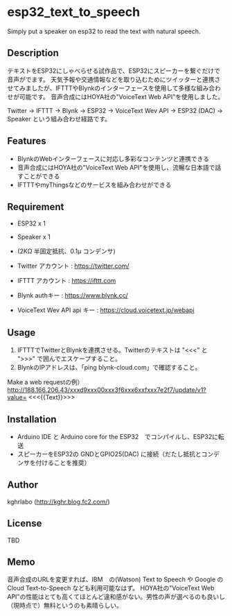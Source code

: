 # esp32_text_to_speech
 Simply put a speaker on esp32 to read the text with natural speech.
 
## Description

テキストをESP32にしゃべらせる試作品で、ESP32にスピーカーを繋ぐだけで音声がでます。
天気予報や交通情報などを取り込むためにツイッターと連携させてみましたが、IFTTTやBlynkのインターフェースを使用して多様な組み合わせが可能です。
音声合成にはHOYA社の"VoiceText Web API"を使用しました。

Twitter -> IFTTT -> Blynk -> ESP32 -> VoiceText Wev API -> ESP32 (DAC) -> Speaker という組み合わせ経路です。

## Features

- BlynkのWebインターフェースに対応し多彩なコンテンツと連携できる
- 音声合成にはHOYA社の"VoiceText Web API"を使用し、流暢な日本語で話すことができる
- IFTTTやmyThingsなどのサービスを組み合わせができる

## Requirement

- ESP32 x 1
- Speaker x 1
- (2KΩ 半固定抵抗、0.1μ コンデンサ)

- Twitter アカウント : https://twitter.com/
- IFTTT アカウント : https://ifttt.com
- Blynk authキー : https://www.blynk.cc/
- VoiceText Wev API api キー : https://cloud.voicetext.jp/webapi

## Usage

1. IFTTTでTwitterとBlynkを連携させる。Twitterのテキストは "<<<" と ">>>" で囲んでエスケープすること。
2. BlynkのIPアドレスは、「ping blynk-cloud.com」で確認すること。

Make a web requestの例）
http://188.166.206.43/xxxd9xxx00xxx3f6xxx6xxfxxx7e2f7/update/v1?value= <<<{{Text}}>>>

## Installation

- Arduino IDE と Arduino core for the ESP32　でコンパイルし、ESP32に転送
- スピーカーをESP32の GNDとGPIO25(DAC) に接続（だたし抵抗とコンデンサを付けることを推奨）

## Author

kghrlabo (http://kghr.blog.fc2.com/)

## License

TBD

## Memo

音声合成のURLを変更すれば、IBM　の(Watson) Text to Speech や Google のCloud Text-to-Speech なども利用可能なはず。
HOYA社の"VoiceText Web API"の性能はとても高くてほとんど違和感がない。男性の声が選べるのも良いし（現時点で）無料というのも素晴らしい。
